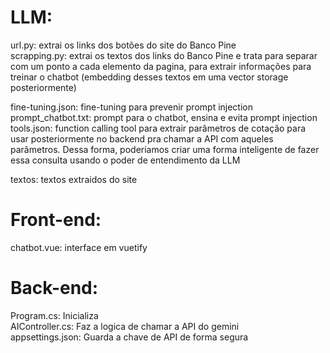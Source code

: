 # LLM:  
url.py: extrai os links dos botões do site do Banco Pine  
scrapping.py: extrai os textos dos links do Banco Pine e trata para separar com um ponto a cada elemento da pagina, para extrair informações para treinar o chatbot (embedding desses textos em uma vector storage posteriormente)  

fine-tuning.json: fine-tuning para prevenir prompt injection  
prompt_chatbot.txt: prompt para o chatbot, ensina e evita prompt injection  
tools.json: function calling tool para extrair parâmetros de cotação para usar posteriormente no backend pra chamar a API com aqueles parâmetros. Dessa forma, poderiamos criar uma forma inteligente de fazer essa consulta usando o poder de entendimento da LLM  

textos: textos extraidos do site  


# Front-end: 
chatbot.vue: interface em vuetify  


# Back-end:  
Program.cs: Inicializa  
AIController.cs: Faz a logica de chamar a API do gemini  
appsettings.json: Guarda a chave de API de forma segura  

